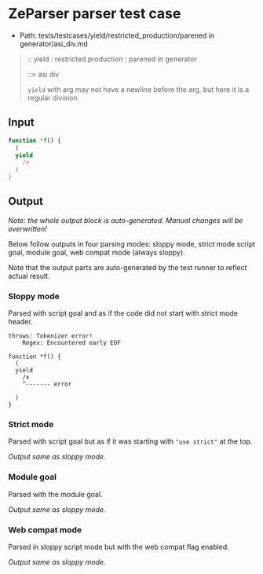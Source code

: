 # ZeParser parser test case

- Path: tests/testcases/yield/restricted_production/parened in generator/asi_div.md

> :: yield : restricted production : parened in generator
>
> ::> asi div
>
> `yield` with arg may not have a newline before the arg, but here it is a regular division


## Input

`````js
function *f() {
  (
  yield
    /x
  )
}
`````

## Output

_Note: the whole output block is auto-generated. Manual changes will be overwritten!_

Below follow outputs in four parsing modes: sloppy mode, strict mode script goal, module goal, web compat mode (always sloppy).

Note that the output parts are auto-generated by the test runner to reflect actual result.

### Sloppy mode

Parsed with script goal and as if the code did not start with strict mode header.

`````
throws: Tokenizer error!
    Regex: Encountered early EOF

function *f() {
  (
  yield
    /x
    ^------- error

  )
}
`````

### Strict mode

Parsed with script goal but as if it was starting with `"use strict"` at the top.

_Output same as sloppy mode._

### Module goal

Parsed with the module goal.

_Output same as sloppy mode._

### Web compat mode

Parsed in sloppy script mode but with the web compat flag enabled.

_Output same as sloppy mode._
